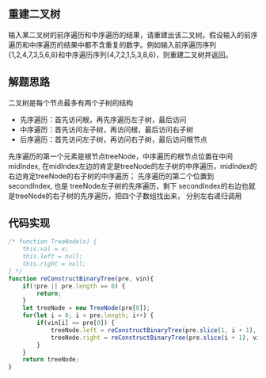 ## 重建二叉树
输入某二叉树的前序遍历和中序遍历的结果，请重建出该二叉树。假设输入的前序遍历和中序遍历的结果中都不含重复的数字。例如输入前序遍历序列{1,2,4,7,3,5,6,8}和中序遍历序列{4,7,2,1,5,3,8,6}，则重建二叉树并返回。

## 解题思路
二叉树是每个节点最多有两个子树的结构
 - 先序遍历：首先访问根，再先序遍历左子树，最后访问
 - 中序遍历：首先访问左子树，再访问根，最后访问右子树
 - 后序遍历：首先访问左子树，再访问右子树，最后访问根节点

先序遍历的第一个元素是根节点treeNode，中序遍历的根节点位置在中间 midIndex, 在midIndex左边的肯定是treeNode的左子树的中序遍历，midIndex的右边肯定treeNode的右子树的中序遍历；
先序遍历的第二个位置到secondIndex, 也是 treeNode左子树的先序遍历，剩下 secondIndex的右边也就是treeNode的右子树的先序遍历，把四个子数组找出来， 分别左右递归调用

## 代码实现
```js
/* function TreeNode(x) {
    this.val = x;
    this.left = null;
    this.right = null;
} */
function reConstructBinaryTree(pre, vin){
    if(!pre || pre.length == 0) {
        return;
    }
    let treeNode = new TreeNode(pre[0]);
    for(let i = 0; i < pre.length; i++) {
        if(vin[i] == pre[0]) {
            treeNode.left = reConstructBinaryTree(pre.slice(1, i + 1), vin.slice(0, i));
            treeNode.right = reConstructBinaryTree(pre.slice(i + 1), vin.slice(i + 1))
        }
    }
    return treeNode;
}
```